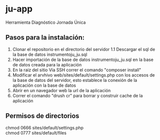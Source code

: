 # ju-app
Herramienta Diagnóstico Jornada Única


<h2>Pasos para la instalación:</h2>

1. Clonar el repositorio en el directorio del servidor
1.1 Descargar el sql de la base de datos instrumentoju_ju.sql
2. Hacer importación de la base de datos instrumentoju_ju.sql en la base de datos creada para la aplicación
3. En la raiz del sitio Vía SSH correr el comando "composer install"
4. Modificar el arvhivo web/sites/default/settings.php con los accesos de la base de datos del servidor, esto establece la conexión de la aplicación con la base de datos
5. Abrir en un navegador web la url de la aplicación
6. Correr el comando "drush cr" para borrar y construir cache de la aplicación

<h2>Permisos de directorios</h2>

chmod 0666 sites/default/settings.php<br>
chmod 0777 sites/default/files

